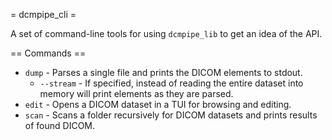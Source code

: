 = dcmpipe_cli =

A set of command-line tools for using `dcmpipe_lib` to get an idea of the API.

== Commands ==
 - `dump` - Parses a single file and prints the DICOM elements to stdout.
   - `--stream` - If specified, instead of reading the entire dataset into memory will print elements as they are
                  parsed.
 - `edit` - Opens a DICOM dataset in a TUI for browsing and editing.
 - `scan` - Scans a folder recursively for DICOM datasets and prints results of found DICOM.
 
 